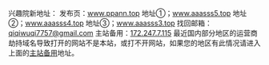 
兴趣院新地址：
发布页：www.ppann.top
地址①；www.aaasss5.top
地址②；www.aaasss4.top
地址③；www.aaasss3.top
找回邮箱：qiqiwuqi7757@gmail.com
主站备用：[172.247.7.115](https://172.247.7.115/)
最近国内部分地区的运营商劫持域名导致打开的网站不是本站，或打不开网站，如果您的地区有此情况请进入上面的[主站备用](https://172.247.7.115/)地址。
